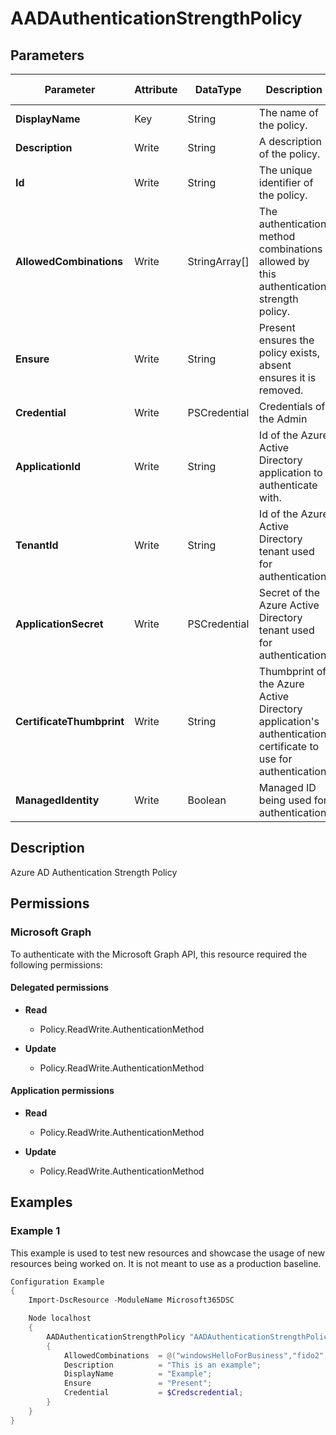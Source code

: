 ﻿# AADAuthenticationStrengthPolicy

## Parameters

| Parameter | Attribute | DataType | Description | Allowed Values |
| --- | --- | --- | --- | --- |
| **DisplayName** | Key | String | The name of the policy. | |
| **Description** | Write | String | A description of the policy. | |
| **Id** | Write | String | The unique identifier of the policy. | |
| **AllowedCombinations** | Write | StringArray[] | The authentication method combinations allowed by this authentication strength policy. | |
| **Ensure** | Write | String | Present ensures the policy exists, absent ensures it is removed. | `Present`, `Absent` |
| **Credential** | Write | PSCredential | Credentials of the Admin | |
| **ApplicationId** | Write | String | Id of the Azure Active Directory application to authenticate with. | |
| **TenantId** | Write | String | Id of the Azure Active Directory tenant used for authentication. | |
| **ApplicationSecret** | Write | PSCredential | Secret of the Azure Active Directory tenant used for authentication. | |
| **CertificateThumbprint** | Write | String | Thumbprint of the Azure Active Directory application's authentication certificate to use for authentication. | |
| **ManagedIdentity** | Write | Boolean | Managed ID being used for authentication. | |


## Description

Azure AD Authentication Strength Policy

## Permissions

### Microsoft Graph

To authenticate with the Microsoft Graph API, this resource required the following permissions:

#### Delegated permissions

- **Read**

    - Policy.ReadWrite.AuthenticationMethod

- **Update**

    - Policy.ReadWrite.AuthenticationMethod

#### Application permissions

- **Read**

    - Policy.ReadWrite.AuthenticationMethod

- **Update**

    - Policy.ReadWrite.AuthenticationMethod

## Examples

### Example 1

This example is used to test new resources and showcase the usage of new resources being worked on.
It is not meant to use as a production baseline.

```powershell
Configuration Example
{
    Import-DscResource -ModuleName Microsoft365DSC

    Node localhost
    {
        AADAuthenticationStrengthPolicy "AADAuthenticationStrengthPolicy-Example"
        {
            AllowedCombinations  = @("windowsHelloForBusiness","fido2","x509CertificateMultiFactor","deviceBasedPush");
            Description          = "This is an example";
            DisplayName          = "Example";
            Ensure               = "Present";
            Credential           = $Credscredential;
        }
    }
}
```

